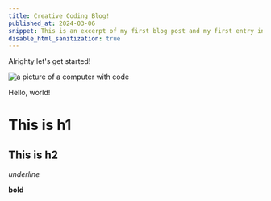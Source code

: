```yaml
---
title: Creative Coding Blog!
published_at: 2024-03-06
snippet: This is an excerpt of my first blog post and my first entry into the world of creative coding!
disable_html_sanitization: true
---
```


Alrighty let's get started!

![a picture of a computer with code](/240306_first_post/ccs_pfp.jpg)

Hello, world!

# This is h1

## This is h2

_underline_

**bold**
